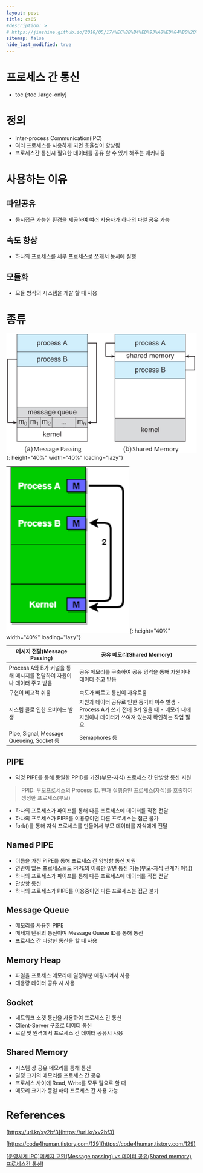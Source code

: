 ```yaml
---
layout: post
title: cs05
#description: >
# https://jinshine.github.io/2018/05/17/%EC%BB%B4%ED%93%A8%ED%84%B0%20%EA%B8%B0%EC%B4%88/%EB%A9%94%EB%AA%A8%EB%A6%AC%EA%B5%AC%EC%A1%B0/
sitemap: false
hide_last_modified: true
---
```

# 프로세스 간 통신

* toc
{:toc .large-only}

# 정의

- Inter-process Communication(IPC)
- 여러 프로세스를 사용하게 되면 효율성이 향상됨
- 프로세스간 통신시 필요한 데이터를 공유 할 수 있게 해주는 매커니즘

# 사용하는 이유

## 파일공유

- 동시접근 가능한 환경을 제공하여 여러 사용자가 하나의 파일 공유 가능

## 속도 향상

- 하나의 프로세스를 세부 프로세스로 쪼개서 동시에 실행

## 모듈화

- 모듈 방식의 시스템을 개발 할 때 사용

# 종류

![Untitled](/assets/img/cs/process1.png){: height="40%" width="40%" loading="lazy"}

![Untitled](/assets/img/cs/process2.png){: height="40%" width="40%" loading="lazy"}

| 메시지 전달(Message Passing) | 공유 메모리(Shared Memory) |
| --- | --- |
| Process A와 B가 커널을 통해 메시지를 전달하여 자원이나 데이터 주고 받음 | 공유 메모리를 구축하여 공유 영역을 통해 자원이나 데이터 주고 받음 |
| 구현이 비교적 쉬움 | 속도가 빠르고 통신이 자유로움 |
| 시스템 콜로 인한 오버헤드 발생 | 자원과 데이터 공유로 인한 동기화 이슈 발생 - Process A가 쓰기 전에 B가 읽을 때 - 메모리 내에 자원이나 데이터가 쓰여져 있는지 확인하는 작업 필요 |
| Pipe, Signal, Message Queueing, Socket 등 | Semaphores 등 |

## PIPE

- 익명 PIPE를 통해 동일한 PPID를 가진(부모-자식) 프로세스 간 단방향 통신 지원

> PPID: 부모프로세스의 Process ID. 현재 실행중인 프로세스(자식)를 호출하여 생성한 프로세스(부모)

- 하나의 프로세스가 파이프를 통해 다른 프로세스에 데이터를 직접 전달
- 하나의 프로세스가 PIPE를 이용중이면 다른 프로세스는 접근 불가
- fork()를 통해 자식 프로세스를 만들어서 부모 데이터를 자식에게 전달

## Named PIPE

- 이름을 가진 PIPE를 통해 프로세스 간 양방향 통신 지원
- 연관이 없는 프로세스들도 PIPE의 이름만 알면 통신 가능(부모-자식 관계가 아님)
- 하나의 프로세스가 파이프를 통해 다른 프로세스에 데이터를 직접 전달
- 단방향 통신
- 하나의 프로세스가 PIPE를 이용중이면 다른 프로세스는 접근 불가

## Message Queue

- 메모리를 사용한 PIPE
- 메세지 단위의 통신이며 Message Queue ID를 통해 통신
- 프로세스 간 다양한 통신을 할 때 사용

## Memory Heap

- 파일을 프로세스 메모리에 일정부분 매핑시켜서 사용
- 대용량 데이터 공유 시 사용

## Socket

- 네트워크 소켓 통신을 사용하여 프로세스 간 통신
- Client-Server 구조로 데이터 통신
- 로컬 및 원격에서 프로세스 간 데이터 공유시 사용

## Shared Memory

- 시스템 상 공유 메모리를 통해 통신
- 일정 크기의 메모리를 프로세스 간 공유
- 프로세스 사이에 Read, Write를 모두 필요로 할 때
- 메모리 크기가 동일 해야 프로세스 간 사용 가능

# References
[https://url.kr/xy2bf3](https://url.kr/xy2bf3) 

[https://code4human.tistory.com/129](https://code4human.tistory.com/129)

[[운영체제 IPC]메세지 교환(Message passing) vs 데이터 공유(Shared memory) 프로세스간 통신!](https://jhnyang.tistory.com/24)
